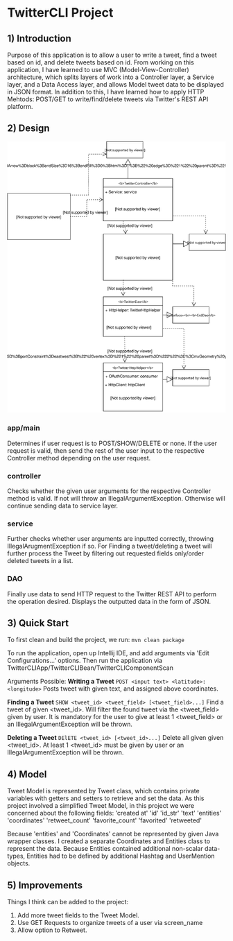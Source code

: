 # TwitterCLI Project #
## 1) Introduction ##
Purpose of this application is to allow a user to write a tweet, find a tweet based on id, and delete tweets based on id.
From working on this application, I have learned to use MVC (Model-View-Controller) architecture, which splits layers of 
work into a Controller layer, a Service layer, and a Data Access layer, and allows Model tweet data to be displayed in JSON format. 
In addition to this, I have learned how to apply HTTP Mehtods: POST/GET to write/find/delete tweets via Twitter's REST API platform.

## 2) Design ##
![my_architecture](./assets/twitterArchitecture.svg)

### app/main ###
Determines if user request is to POST/SHOW/DELETE or none. If the user request is valid, then send the rest of the user input
to the respective Controller method depending on the user request.

### controller ###
Checks whether the given user arguments for the respective Controller method is valid. If not will throw an IllegalArgumentException. 
Otherwise will continue sending data to service layer.

### service ###
Further checks whether user arguments are inputted correctly, throwing IllegalArugmentException if so. For Finding a tweet/deleting 
a tweet will further process the Tweet by filtering out requested fields only/order deleted tweets in a list.

### DAO ###
Finally use data to send HTTP request to the Twitter REST API to perform the operation desired. Displays the outputted data in the 
form of JSON.

## 3) Quick Start ##
To first clean and build the project, we run:
```mvn clean package```

To run the application, open up Intellij IDE, and add arguments via 'Edit Configurations...' options.
Then run the application via TwitterCLIApp/TwitterCLIBean/TwitterCLIComponentScan

Arguments Possible:
**Writing a Tweet** 
```POST <input text> <latitude>:<longitude>```
Posts tweet with given text, and assigned above coordinates.

**Finding a Tweet**
```SHOW <tweet_id> <tweet_field> [<tweet_field>...]```
Find a tweet of given <tweet_id>. Will filter the found tweet via the <tweet_field> given by user.
It is mandatory for the user to give at least 1 <tweet_field> or an IllegalArgumentException will be thrown.


**Deleting a Tweet**
```DElETE <tweet_id> [<tweet_id>...]```
Delete all given given <tweet_id>. At least 1 <tweet_id> must be given by user or an IllegalArgumentException 
will be thrown.


## 4) Model ##
Tweet Model is represented by Tweet class, which contains private variables with getters and setters to retrieve 
and set the data. As this project involved a simplified Tweet Model, in this project we were concerned about the
following fields:
'created at'
'id'
'id_str'
'text'
'entities'
'coordinates'
'retweet_count'
'favorite_count'
'favorited'
'retweeted'

Because 'entities' and 'Coordinates' cannot be represented by given Java wrapper classes. I created a separate Coordinates
and Entities class to represent the data. Because Entities contained additional non-scalar data-types, Entities had to 
be defined by additional Hashtag and UserMention objects.


## 5) Improvements ##
Things I think can be added to the project:
1) Add more tweet fields to the Tweet Model.
2) Use GET Requests to organize tweets of a user via screen_name
3) Allow option to Retweet.
